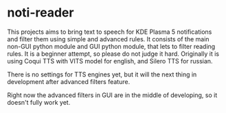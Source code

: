 # noti-reader

This projects aims to bring text to speech for KDE Plasma 5 notifications and filter them using simple and advanced rules.
It consists of the main non-GUI python module and GUI python module, that lets to filter reading rules.
It is a beginner attempt, so please do not judge it hard.
Originally it is using Coqui TTS with VITS model for english, and Silero TTS for russian.

There is no settings for TTS engines yet, but it will the next thing in development after advanced filters feature. 

Right now the advanced filters in GUI are in the middle of developing, so it doesn't fully work yet.
